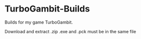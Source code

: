 # TurboGambit-Builds
Builds for my game TurboGambit.

Download and extract .zip
.exe and .pck must be in the same file
